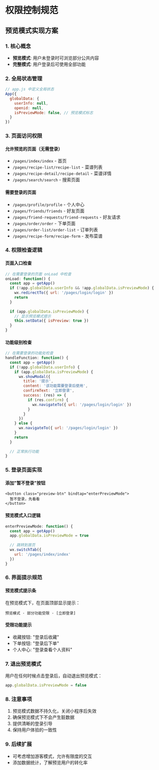 # 权限控制规范

## 预览模式实现方案

### 1. 核心概念
- **预览模式**: 用户未登录时可浏览部分公共内容
- **完整模式**: 用户登录后可使用全部功能

### 2. 全局状态管理
```javascript
// app.js 中定义全局状态
App({
  globalData: {
    userInfo: null,
    openid: null,
    isPreviewMode: false, // 预览模式标志
  }
})
```

### 3. 页面访问权限

#### 允许预览的页面（无需登录）
- `/pages/index/index` - 首页
- `/pages/recipe-list/recipe-list` - 菜谱列表
- `/pages/recipe-detail/recipe-detail` - 菜谱详情
- `/pages/search/search` - 搜索页面

#### 需要登录的页面
- `/pages/profile/profile` - 个人中心
- `/pages/friends/friends` - 好友页面
- `/pages/friend-requests/friend-requests` - 好友请求
- `/pages/order/order` - 下单页面
- `/pages/order-list/order-list` - 订单列表
- `/pages/recipe-form/recipe-form` - 发布菜谱

### 4. 权限检查逻辑

#### 页面入口检查
```javascript
// 在需要登录的页面 onLoad 中检查
onLoad: function() {
  const app = getApp()
  if (!app.globalData.userInfo && !app.globalData.isPreviewMode) {
    wx.redirectTo({ url: '/pages/login/login' })
    return
  }
  
  if (app.globalData.isPreviewMode) {
    // 显示预览模式提示
    this.setData({ isPreview: true })
  }
}
```

#### 功能级别检查
```javascript
// 在需要登录的功能处检查
handleFunction: function() {
  const app = getApp()
  if (!app.globalData.userInfo) {
    if (app.globalData.isPreviewMode) {
      wx.showModal({
        title: '提示',
        content: '该功能需要登录后使用',
        confirmText: '立即登录',
        success: (res) => {
          if (res.confirm) {
            wx.navigateTo({ url: '/pages/login/login' })
          }
        }
      })
    } else {
      wx.navigateTo({ url: '/pages/login/login' })
    }
    return
  }
  
  // 正常执行功能
}
```

### 5. 登录页面实现

#### 添加"暂不登录"按钮
```wxml
<button class="preview-btn" bindtap="enterPreviewMode">
  暂不登录，先看看
</button>
```

#### 预览模式入口逻辑
```javascript
enterPreviewMode: function() {
  const app = getApp()
  app.globalData.isPreviewMode = true
  
  // 跳转到首页
  wx.switchTab({
    url: '/pages/index/index'
  })
}
```

### 6. 界面提示规范

#### 预览模式提示条
在预览模式下，在页面顶部显示提示：
```
预览模式 · 部分功能受限 · [立即登录]
```

#### 受限功能提示
- 收藏按钮: "登录后收藏"
- 下单按钮: "登录后下单"
- 个人中心: "登录查看个人资料"

### 7. 退出预览模式
用户在任何时候点击登录后，自动退出预览模式：
```javascript
app.globalData.isPreviewMode = false
```

### 8. 注意事项
1. 预览模式数据不持久化，关闭小程序后失效
2. 确保预览模式下不会产生脏数据
3. 提供清晰的登录引导
4. 保持用户体验的一致性

### 9. 后续扩展
- 可考虑增加游客模式，允许有限度的交互
- 添加数据统计，了解预览用户的转化率